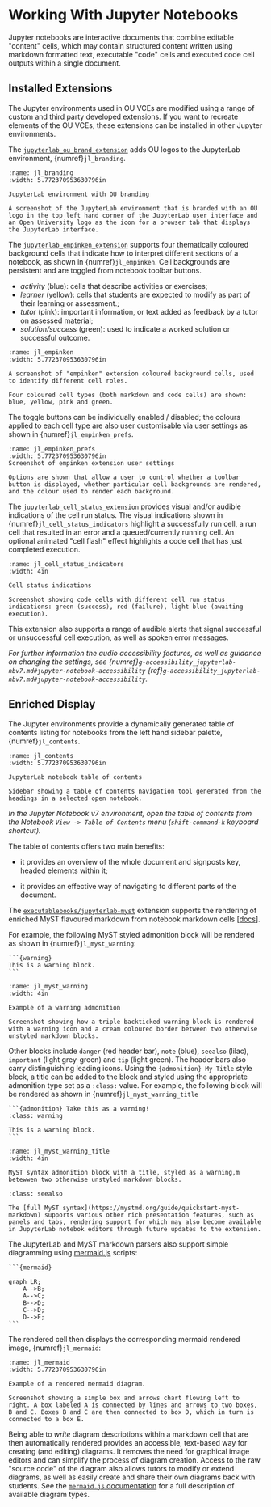 # Working With Jupyter Notebooks

Jupyter notebooks are interactive documents that combine editable "content" cells, which may contain structured content written using markdown formatted text, executable "code" cells and executed code cell outputs within a single document.


## Installed Extensions

The Jupyter environments used in OU VCEs are modified using a range of custom and third party developed extensions. If you want to recreate elements of the OU VCEs, these extensions can be installed in other Jupyter environments.

The [`jupyterlab_ou_brand_extension`](https://github.com/innovationOUtside/jupyterlab_ou_brand_extension) adds OU logos to the JupyterLab environment, {numref}`jl_branding`.


```{figure} md_assets/media/ou_jl_branding.png
:name: jl_branding
:width: 5.772370953630796in

JupyterLab environment with OU branding

A screenshot of the JupyterLab environment that is branded with an OU logo in the top left hand corner of the JupyterLab user interface and an Open University logo as the icon for a browser tab that displays the JupyterLab interface.
```

The [`jupyterlab_empinken_extension`](https://github.com/innovationOUtside/jupyterlab_empinken_extension) supports four thematically coloured background cells that indicate how to interpret different sections of a notebook, as shown in {numref}`jl_empinken`. Cell backgrounds are persistent and are toggled from notebook toolbar buttons.

- *activity* (blue): cells that describe activities or exercises;
- *learner* (yellow): cells that students are expected to modify as part of their learning or assessment.;
- *tutor* (pink): important information, or text added as feedback by a tutor on assessed material;
- *solution/success* (green): used to indicate a worked solution or successful outcome.

```{figure} md_assets/media/empinken-new-buttons.png
:name: jl_empinken
:width: 5.772370953630796in

A screenshot of "empinken" extension coloured background cells, used to identify different cell roles.

Four coloured cell types (both markdown and code cells) are shown: blue, yellow, pink and green.

```

The toggle buttons can be individually enabled / disabled; the colours applied to each cell type are also user customisable via user settings as shown in {numref}`jl_empinken_prefs`.

```{figure} md_assets/media/empinken_jl_prefs.png
:name: jl_empinken_prefs
:width: 5.772370953630796in
Screenshot of empinken extension user settings

Options are shown that allow a user to control whether a toolbar button is displayed, whether particular cell backgrounds are rendered, and the colour used to render each background.

```

The [`jupyterlab_cell_status_extension`](https://github.com/innovationOUtside/jupyterlab_cell_status_extension) provides visual and/or audible indications of the cell run status. The visual indications shown in {numref}`jl_cell_status_indicators` highlight a successfully run cell, a run cell that resulted in an error and a queued/currently running cell. An optional animated "cell flash" effect highlights a code cell that has just completed execution.

```{figure} md_assets/media/cell_status_jl.png
:name: jl_cell_status_indicators
:width: 4in

Cell status indications

Screenshot showing code cells with different cell run status indications: green (success), red (failure), light blue (awaiting execution).

```

This extension also supports a range of audible alerts that signal successful or unsuccessful cell execution, as well as spoken error messages.

*For further information the audio accessibility features, as well as guidance on changing the settings, see {numref}`g-accessibility_jupyterlab-nbv7.md#jupyter-notebook-accessibility` {ref}`g-accessibility_jupyterlab-nbv7.md#jupyter-notebook-accessibility`.*

## Enriched Display

The Jupyter environments provide a dynamically generated table of contents listing for notebooks from the left hand sidebar palette, {numref}`jl_contents`.

```{figure} md_assets/media/jl_content_list.png
:name: jl_contents
:width: 5.772370953630796in

JupyterLab notebook table of contents

Sidebar showing a table of contents navigation tool generated from the headings in a selected open notebook.

```

<!-- {% if use_notebook_v7 %} -->
*In the Jupyter Notebook v7 environment, open the table of contents from the Notebook `View -> Table of Contents` menu (`shift-command-k` keyboard shortcut).*
<!-- {% endif %} -->

The table of contents offers two main benefits:

- it provides an overview of the whole document and signposts key, headed elements within it;

- it provides an effective way of navigating to different parts of the document.

The [`executablebooks/jupyterlab-myst`](https://github.com/executablebooks/jupyterlab-myst) extension supports the rendering of enriched MyST flavoured markdown from notebook markdown cells [[docs](https://mystmd.org/guide/quickstart-jupyter-lab-myst)].

For example, the following MyST styled admonition block will be rendered as shown in {numref}`jl_myst_warning`:

`````text
```{warning}
This is a warning block.
```
`````

```{figure} md_assets/media/warning_admonition.png
:name: jl_myst_warning
:width: 4in

Example of a warning admonition

Screenshot showing how a triple backticked warning block is rendered with a warning icon and a cream coloured border between two otherwise unstyled markdown blocks.

```

Other blocks include `danger` (red header bar), `note` (blue), `seealso` (lilac), `important` (light grey-green) and `tip` (light green). The header bars also carry distinguishing leading icons. Using the `{admonition} My Title` style block, a title can be added to the block and styled using the appropriate admonition type set as a `:class:` value. For example, the following block will be rendered as shown in {numref}`jl_myst_warning_title`

`````text
```{admonition} Take this as a warning!
:class: warning

This is a warning block.
```
`````

```{figure} md_assets/media/warning_admonition_title.png
:name: jl_myst_warning_title
:width: 4in

MyST syntax admonition block with a title, styled as a warning,m betewwen two otherwise unstyled markdown blocks.

```

```{admonition} Complete MyST Syntax Guide
:class: seealso

The [full MyST syntax](https://mystmd.org/guide/quickstart-myst-markdown) supports various other rich presentation features, such as panels and tabs, rendering support for which may also become available in JupyterLab notebok editors through future updates to the extension.

```

The JupyterLab and MyST markdown parsers also support simple diagramming using [mermaid.js](https://mermaid.js.org/intro/) scripts:

`````text
```{mermaid}

graph LR;
    A-->B;
    A-->C;
    B-->D;
    C-->D;
    D-->E;
```
`````

The rendered cell then displays the corresponding mermaid rendered image, {numref}`jl_mermaid`:

```{figure} md_assets/media/mermaid_diag.png
:name: jl_mermaid
:width: 5.772370953630796in

Example of a rendered mermaid diagram.

Screenshot showing a simple box and arrows chart flowing left to right. A box labeled A is connected by lines and arrows to two boxes, B and C. Boxes B and C are then connected to box D, which in turn is connected to a box E.
```

Being able to *write* diagram descriptions within a markdown cell that are then automatically rendered provides an accessible, text-based way for creating (and editing) diagrams. It removes the need for graphical image editors and can simplify the process of diagram creation. Access to the raw "source code" of the diagram also allows tutors to modify or extend diagrams, as well as easily create and share their own diagrams back with students. See the [`mermaid.js` documentation](https://mermaid.js.org/intro/) for a full description of available diagram types.

```{include} ./g-jupyter-notebook-gotchas.md
```
